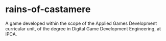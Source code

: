 # rains-of-castamere
 A game developed within the scope of the Applied Games Development curricular unit, of the degree in Digital Game Development Engineering, at IPCA.
